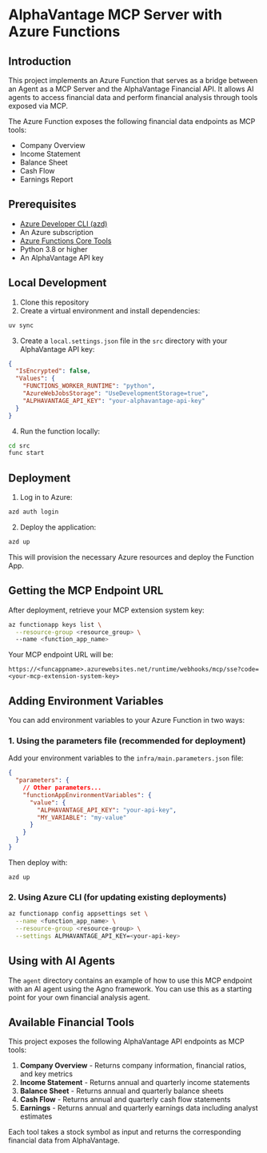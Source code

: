 # AlphaVantage MCP Server with Azure Functions

## Introduction

This project implements an Azure Function that serves as a bridge between an Agent as a MCP Server and the AlphaVantage Financial API. 
It allows AI agents to access financial data and perform financial analysis through tools exposed via MCP. 

The Azure Function exposes the following financial data endpoints as MCP tools:
- Company Overview
- Income Statement
- Balance Sheet
- Cash Flow
- Earnings Report

## Prerequisites

- [Azure Developer CLI (azd)](https://learn.microsoft.com/en-us/azure/developer/azure-developer-cli/install-azd)
- An Azure subscription
- [Azure Functions Core Tools](https://learn.microsoft.com/en-us/azure/azure-functions/functions-run-local)
- Python 3.8 or higher
- An AlphaVantage API key

## Local Development

1. Clone this repository
2. Create a virtual environment and install dependencies:
```bash
uv sync
```

3. Create a `local.settings.json` file in the `src` directory with your AlphaVantage API key:
```json
{
  "IsEncrypted": false,
  "Values": {
    "FUNCTIONS_WORKER_RUNTIME": "python",
    "AzureWebJobsStorage": "UseDevelopmentStorage=true",
    "ALPHAVANTAGE_API_KEY": "your-alphavantage-api-key"
  }
}
```

4. Run the function locally:
```bash
cd src
func start
```

## Deployment

1. Log in to Azure:
```bash
azd auth login
```

2. Deploy the application:
```bash
azd up
```

This will provision the necessary Azure resources and deploy the Function App.

## Getting the MCP Endpoint URL

After deployment, retrieve your MCP extension system key:

```bash
az functionapp keys list \
  --resource-group <resource_group> \ 
  --name <function_app_name>
```

Your MCP endpoint URL will be:

```
https://<funcappname>.azurewebsites.net/runtime/webhooks/mcp/sse?code=<your-mcp-extension-system-key>
```

## Adding Environment Variables

You can add environment variables to your Azure Function in two ways:

### 1. Using the parameters file (recommended for deployment)

Add your environment variables to the `infra/main.parameters.json` file:

```json
{
  "parameters": {
    // Other parameters...
    "functionAppEnvironmentVariables": {
      "value": {
        "ALPHAVANTAGE_API_KEY": "your-api-key",
        "MY_VARIABLE": "my-value"
      }
    }
  }
}
```

Then deploy with:

```
azd up
```

### 2. Using Azure CLI (for updating existing deployments)

```bash
az functionapp config appsettings set \
  --name <function_app_name> \
  --resource-group <resource-group> \
  --settings ALPHAVANTAGE_API_KEY=<your-api-key>
```

## Using with AI Agents

The `agent` directory contains an example of how to use this MCP endpoint with an AI agent using the Agno framework. You can use this as a starting point for your own financial analysis agent.

## Available Financial Tools

This project exposes the following AlphaVantage API endpoints as MCP tools:

1. **Company Overview** - Returns company information, financial ratios, and key metrics
2. **Income Statement** - Returns annual and quarterly income statements
3. **Balance Sheet** - Returns annual and quarterly balance sheets
4. **Cash Flow** - Returns annual and quarterly cash flow statements
5. **Earnings** - Returns annual and quarterly earnings data including analyst estimates

Each tool takes a stock symbol as input and returns the corresponding financial data from AlphaVantage.
